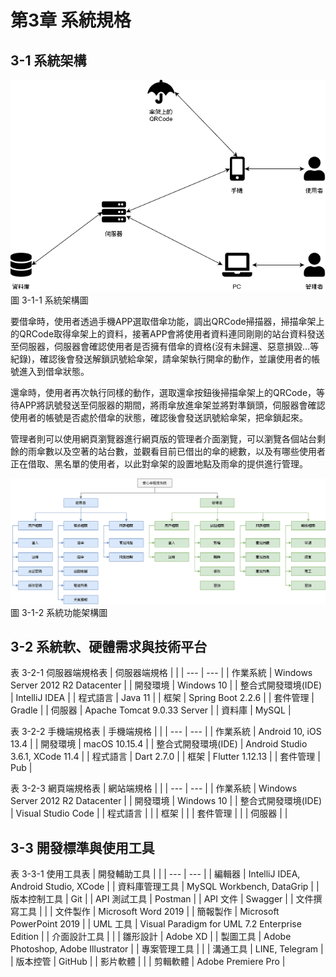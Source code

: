 # 第3章 系統規格

## 3-1 系統架構
![圖 3-1-1 系統架構圖](./images/圖3-1-1系統架構圖.png)
<br>
圖 3-1-1 系統架構圖

要借傘時，使用者透過手機APP選取借傘功能，調出QRCode掃描器，掃描傘架上的QRCode取得傘架上的資料，接著APP會將使用者資料連同剛剛的站台資料發送至伺服器，伺服器會確認使用者是否擁有借傘的資格(沒有未歸還、惡意損毀…等紀錄)，確認後會發送解鎖訊號給傘架，請傘架執行開傘的動作，並讓使用者的帳號進入到借傘狀態。

還傘時，使用者再次執行同樣的動作，選取還傘按鈕後掃描傘架上的QRCode，等待APP將訊號發送至伺服器的期間，將雨傘放進傘架並將對準鎖頭，伺服器會確認使用者的帳號是否處於借傘的狀態，確認後會發送訊號給傘架，把傘鎖起來。

管理者則可以使用網頁瀏覽器進行網頁版的管理者介面瀏覽，可以瀏覽各個站台剩餘的雨傘數以及空著的站台數，並觀看目前已借出的傘的總數，以及有哪些使用者正在借取、黑名單的使用者，以此對傘架的設置地點及雨傘的提供進行管理。

![圖 3-1-2 系統功能架構圖](./images/圖3-1-2系統功能架構圖.png)
<br>
圖 3-1-2 系統功能架構圖

## 3-2 系統軟、硬體需求與技術平台
表 3-2-1 伺服器端規格表
| 伺服器端規格 |  |
| --- | --- |
| 作業系統 | Windows Server 2012 R2 Datacenter |
| 開發環境 | Windows 10 |
| 整合式開發環境(IDE) | IntelliJ IDEA |
| 程式語言 | Java 11 |
| 框架 | Spring Boot 2.2.6 |
| 套件管理 | Gradle |
| 伺服器 | Apache Tomcat 9.0.33 Server |
| 資料庫 | MySQL |

表 3-2-2 手機端規格表
| 手機端規格 |  |
| --- | --- |
| 作業系統 | Android 10, iOS 13.4 |
| 開發環境 | macOS 10.15.4 |
| 整合式開發環境(IDE) | Android Studio 3.6.1, XCode 11.4 |
| 程式語言 | Dart 2.7.0 |
| 框架 | Flutter 1.12.13 |
| 套件管理 | Pub |

表 3-2-3 網頁端規格表
| 網站端規格 |  |
| --- | --- |
| 作業系統 | Windows Server 2012 R2 Datacenter |
| 開發環境 | Windows 10 |
| 整合式開發環境(IDE) | Visual Studio Code |
| 程式語言 |  |
| 框架 |  |
| 套件管理 |  |
| 伺服器 |  |

## 3-3 開發標準與使用工具
表 3-3-1 使用工具表
| 開發輔助工具 |  |
| --- | --- |
| 編輯器 | IntelliJ IDEA, Android Studio, XCode |
| 資料庫管理工具 | MySQL Workbench, DataGrip |
| 版本控制工具 | Git |
| API 測試工具 | Postman |
| API 文件 | Swagger |
| 文件撰寫工具 |  |
| 文件製作 | Microsoft Word 2019 |
| 簡報製作 | Microsoft PowerPoint 2019 |
| UML 工具 | Visual Paradigm for UML 7.2 Enterprise Edition |
| 介面設計工具 |  |
| 雛形設計 | Adobe XD |
| 製圖工具 | Adobe Photoshop, Adobe Illustrator |
| 專案管理工具 |  |
| 溝通工具 | LINE, Telegram |
| 版本控管 | GitHub |
| 影片軟體 |  |
| 剪輯軟體 | Adobe Premiere Pro |